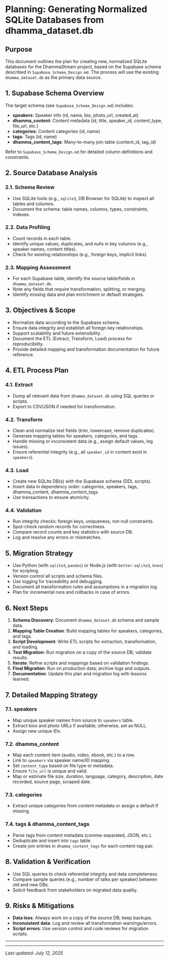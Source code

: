 # Planning: Generating Normalized SQLite Databases from dhamma_dataset.db

## Purpose

This document outlines the plan for creating new, normalized SQLite databases for the DhammaStream project, based on the Supabase schema described in `Supabase_Schema_Design.md`. The process will use the existing `dhamma_dataset.db` as the primary data source.

## 1. Supabase Schema Overview

The target schema (see `Supabase_Schema_Design.md`) includes:

- **speakers**: Speaker info (id, name, bio, photo_url, created_at)
- **dhamma_content**: Content metadata (id, title, speaker_id, content_type, file_url, etc.)
- **categories**: Content categories (id, name)
- **tags**: Tags (id, name)
- **dhamma_content_tags**: Many-to-many join table (content_id, tag_id)

Refer to `Supabase_Schema_Design.md` for detailed column definitions and constraints.

## 2. Source Database Analysis

### 2.1. Schema Review

- Use SQLite tools (e.g., `sqlite3`, DB Browser for SQLite) to inspect all tables and columns.
- Document the schema: table names, columns, types, constraints, indexes.

### 2.2. Data Profiling

- Count records in each table.
- Identify unique values, duplicates, and nulls in key columns (e.g., speaker names, content titles).
- Check for existing relationships (e.g., foreign keys, implicit links).

### 2.3. Mapping Assessment

- For each Supabase table, identify the source table/fields in `dhamma_dataset.db`.
- Note any fields that require transformation, splitting, or merging.
- Identify missing data and plan enrichment or default strategies.

## 3. Objectives & Scope

- Normalize data according to the Supabase schema.
- Ensure data integrity and establish all foreign key relationships.
- Support scalability and future extensibility.
- Document the ETL (Extract, Transform, Load) process for reproducibility.
- Provide detailed mapping and transformation documentation for future reference.

## 4. ETL Process Plan

### 4.1. Extract

- Dump all relevant data from `dhamma_dataset.db` using SQL queries or scripts.
- Export to CSV/JSON if needed for transformation.

### 4.2. Transform

- Clean and normalize text fields (trim, lowercase, remove duplicates).
- Generate mapping tables for speakers, categories, and tags.
- Handle missing or inconsistent data (e.g., assign default values, log issues).
- Ensure referential integrity (e.g., all `speaker_id` in content exist in `speakers`).

### 4.3. Load

- Create new SQLite DB(s) with the Supabase schema (DDL scripts).
- Insert data in dependency order: categories, speakers, tags, dhamma_content, dhamma_content_tags.
- Use transactions to ensure atomicity.

### 4.4. Validation

- Run integrity checks: foreign keys, uniqueness, not-null constraints.
- Spot-check random records for correctness.
- Compare record counts and key statistics with source DB.
- Log and resolve any errors or mismatches.

## 5. Migration Strategy

- Use Python (with `sqlite3`, `pandas`) or Node.js (with `better-sqlite3`, `knex`) for scripting.
- Version control all scripts and schema files.
- Use logging for traceability and debugging.
- Document all transformation rules and assumptions in a migration log.
- Plan for incremental runs and rollbacks in case of errors.

## 6. Next Steps

1. **Schema Discovery**: Document `dhamma_dataset.db` schema and sample data.
2. **Mapping Table Creation**: Build mapping tables for speakers, categories, and tags.
3. **Script Development**: Write ETL scripts for extraction, transformation, and loading.
4. **Test Migration**: Run migration on a copy of the source DB; validate results.
5. **Iterate**: Refine scripts and mappings based on validation findings.
6. **Final Migration**: Run on production data; archive logs and outputs.
7. **Documentation**: Update this plan and migration log with lessons learned.

## 7. Detailed Mapping Strategy

### 7.1. speakers

- Map unique speaker names from source to `speakers` table.
- Extract bios and photo URLs if available; otherwise, set as NULL.
- Assign new unique IDs.

### 7.2. dhamma_content

- Map each content item (audio, video, ebook, etc.) to a row.
- Link to `speakers` via speaker name/ID mapping.
- Set `content_type` based on file type or metadata.
- Ensure `file_url` is unique and valid.
- Map or estimate file size, duration, language, category, description, date recorded, source page, scraped date.

### 7.3. categories

- Extract unique categories from content metadata or assign a default if missing.

### 7.4. tags & dhamma_content_tags

- Parse tags from content metadata (comma-separated, JSON, etc.).
- Deduplicate and insert into `tags` table.
- Create join entries in `dhamma_content_tags` for each content-tag pair.

## 8. Validation & Verification

- Use SQL queries to check referential integrity and data completeness.
- Compare sample queries (e.g., number of talks per speaker) between old and new DBs.
- Solicit feedback from stakeholders on migrated data quality.

## 9. Risks & Mitigations

- **Data loss**: Always work on a copy of the source DB; keep backups.
- **Inconsistent data**: Log and review all transformation warnings/errors.
- **Script errors**: Use version control and code reviews for migration scripts.

---

---

_Last updated: July 12, 2025_
